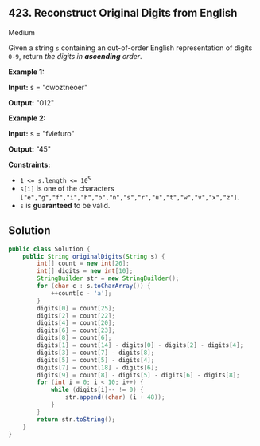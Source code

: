## 423\. Reconstruct Original Digits from English

Medium

Given a string `s` containing an out-of-order English representation of digits `0-9`, return _the digits in **ascending** order_.

**Example 1:**

**Input:** s = "owoztneoer"

**Output:** "012" 

**Example 2:**

**Input:** s = "fviefuro"

**Output:** "45" 

**Constraints:**

*   <code>1 <= s.length <= 10<sup>5</sup></code>
*   `s[i]` is one of the characters `["e","g","f","i","h","o","n","s","r","u","t","w","v","x","z"]`.
*   `s` is **guaranteed** to be valid.

## Solution

```java
public class Solution {
    public String originalDigits(String s) {
        int[] count = new int[26];
        int[] digits = new int[10];
        StringBuilder str = new StringBuilder();
        for (char c : s.toCharArray()) {
            ++count[c - 'a'];
        }
        digits[0] = count[25];
        digits[2] = count[22];
        digits[4] = count[20];
        digits[6] = count[23];
        digits[8] = count[6];
        digits[1] = count[14] - digits[0] - digits[2] - digits[4];
        digits[3] = count[7] - digits[8];
        digits[5] = count[5] - digits[4];
        digits[7] = count[18] - digits[6];
        digits[9] = count[8] - digits[5] - digits[6] - digits[8];
        for (int i = 0; i < 10; i++) {
            while (digits[i]-- != 0) {
                str.append((char) (i + 48));
            }
        }
        return str.toString();
    }
}
```